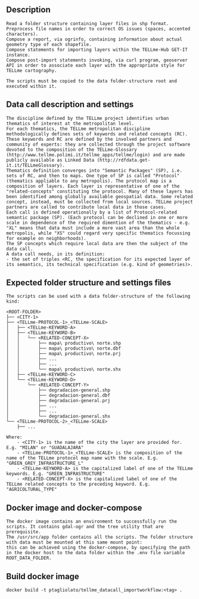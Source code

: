 ## Description
    Read a folder structure containing layer files in shp format.
    Preprocess file names in order to correct OS issues (spaces, accented characters).
    Compose a report, via ogrinfo, containing information about actual geometry type of each shapefile.
    Compose statements for importing layers within the TELLme-Hub GET-IT instance.
    Compose post-import statements invoking, via curl program, geoserver API in order to associate each layer with the appropriate style for TELLme cartography.

    The scripts must be copied to the data folder-structure root and executed within it.

## Data call description and settings
    The discipline defined by the TELLme project identifies urban thematics of interest at the metropolitan level.     
    For each thematics, the TELLme metropolitan discipline methodologically defines sets of keywords and related concepts (RC). These keywords and RC are defined by the involved partners and community of experts: they are collected through the project software devoted to the composition of the TELLme-Glossary (http://www.tellme.polimi.it/tellme_apps/tellme/login) and are made publicly available as Linked Data (http://rdfdata.get-it.it/TELLmeGlossary).  
    Thematics definition converges into "Semantic Packages" (SP), i.e. sets of RC, and then to maps. One type of SP is called "Protocol" (thematics appliable to any metropolis). The protocol map is a composition of layers. Each layer is representative of one of the "related-concepts" constituting the protocol. Many of these layers has been identified among globally available geospatial data. Some related concept, instead, must be collected from local sources. TELLme project partners are called to contribute local data in those cases.
    Each call is defined operationally by a list of Protocol-related semantic package (SP). (Each protocol can be declined in one or more scale in dependence of the required dimention of the thematics - e.g. "XL" means that data must include a more vast area than the whole metropolis, while "XS" could regard very specific thematics focussing for example on neighborhoods). 
    The SP concepts which require local data are then the subject of the data call. 
    A data call needs, in its definition:
	- the set of triples <RC, the specification for its expected layer of its semantics, its technical specification (e.g. kind of geometries)>.
       
## Expected folder structure and settings files
    The scripts can be used with a data folder-structure of the following kind:

    <ROOT-FOLDER>
    ├──	<CITY-1>
	├── <TELLme-PROTOCOL-1>_<TELLme-SCALE>
	│   ├── <TELLme-KEYWORD-A>
	│   ├── <TELLme-KEYWORD-B>
	│   │   └── <RELATED-CONCEPT-X>
	│   │       ├── mapa\ productivo\ norte.shp
	│   │       ├── mapa\ productivo\ norte.dbf
	│   │       ├── mapa\ productivo\ norte.prj
	│   │       ├── ...
	│   │       ├── ...
	│   │       └── mapa\ productivo\ norte.shx
	│   ├── <TELLme-KEYWORD-C>
	│   └── <TELLme-KEYWORD-D>
	│       └── <RELATED-CONCEPT-Y>
	│           ├── degradacion-general.shp
	│           ├── degradacion-general.dbf
	│           ├── degradacion-general.prj
	│           ├── ...
	│           ├── ...
	│           └── degradacion-general.shx
	└── <TELLme-PROTOCOL-2>_<TELLme-SCALE>
	    ├── ...
	    
	Where:
		- <CITY-1> is the name of the city the layer are provided for. E.g. "MILAN" or "GUADALAJARA"
		- <TELLme-PROTOCOL-1>_<TELLme-SCALE> is the composition of the name of the TELLme protocol map name with the scale. E.g. "GREEN_GREY_INFRASTRUCTURE_L"
		- <TELLme-KEYWORD-A> is the capitalized label of one of the TELLme keywords. E.g. "GREEN_INFRASTRUCTURE"
		- <RELATED-CONCEPT-X> is the capitalized label of one of the TELLme related concepts to the preceding keyword. E.g. "AGRICOLTURAL_TYPE"


## Docker image and docker-compose
    The docker image contains an environment to successfully run the scripts. It contains gdal-ogr and the tree utility that are prerequisite.
    The /usr/src/app folder contains all the scripts. The folder structure with data must be mounted at this same mount point:
    this can be achieved using the docker-compose, by specifying the path in the docker host to the data folder within the .env file variable ROOT_DATA_FOLDER.  

## Build docker image
    docker build -t ptagliolato/tellme_datacall_importworkflow:<tag> .
